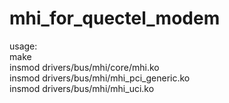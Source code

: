 # mhi_for_quectel_modem

usage:  
make  
insmod drivers/bus/mhi/core/mhi.ko   
insmod drivers/bus/mhi/mhi_pci_generic.ko   
insmod drivers/bus/mhi/mhi_uci.ko  
